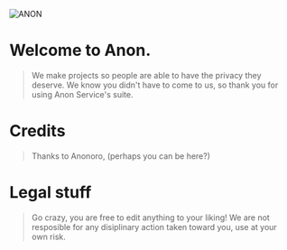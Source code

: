 ![ANON](https://github.com/anonoro/ANON/assets/88295442/356929db-704c-412d-90fb-b02fbceac5dd)

# Welcome to Anon.
> We make projects so people are able to have the privacy they deserve. We know you didn't have to come to us, so thank you for using Anon Service's suite.

# Credits 
> Thanks to Anonoro, 
> (perhaps you can be here?)
> 
# Legal stuff
> Go crazy, you are free to edit anything to your liking! 
> We are not resposible for any disiplinary action taken toward you, use at your own risk.
